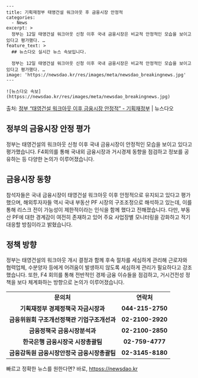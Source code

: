     ---
    title: 기획재정부 태영건설 워크아웃 후 금융시장 안정적
    categories:
      - News
    excerpt: >
      정부는 12일 태영건설 워크아웃 신청 이후 국내 금융시장은 비교적 안정적인 모습을 보이고 있다고 평가했다. …
    feature_text: >
      ## 뉴스다오 실시간 뉴스 속보입니다.
    
      정부는 12일 태영건설 워크아웃 신청 이후 국내 금융시장은 비교적 안정적인 모습을 보이고 있다고 평가했다. …
    image: 'https://newsdao.kr/res/images/meta/newsdao_breakingnews.jpg'
    ---
    
    ![뉴스다오 속보](httpss://newsdao.kr/res/images/meta/newsdao_breakingnews.jpg)

<p>출처: <a href="httpss://newsdao.kr/2977" rel="dofollow">정부 “태영건설 워크아웃 이후 금융시장 안정적” - 기획재정부</a> | 뉴스다오</p>

<h2 data-ke-size="size26">정부의 금융시장 안정 평가</h2>
<p data-ke-size="size16">정부는 태영건설의 워크아웃 신청 이후 국내 금융시장이 안정적인 모습을 보이고 있다고 평가했습니다. F4회의를 통해 국내외 금융시장과 거시경제 동향을 점검하고 정보를 공유하는 등 다양한 논의가 이루어졌습니다.</p>

<h2 data-ke-size="size26">금융시장 동향</h2>
<p data-ke-size="size16">참석자들은 국내 금융시장이 태영건설 워크아웃 이후 안정적으로 유지되고 있다고 평가했으며, 해외투자자들 역시 국내 부동산 PF 시장의 구조조정으로 해석하고 있는데, 이를 통해 리스크 전이 가능성이 제한적이라는 인식을 함께 했다고 전해졌습니다. 다만, 부동산 PF에 대한 경계감이 여전히 존재하고 있어 주요 사업장별 모니터링을 강화하고 적기 대응할 방침이라고 밝혔습니다.</p>

<h2 data-ke-size="size26">정책 방향</h2>
<p data-ke-size="size16">정부는 태영건설의 워크아웃 개시 결정과 함께 후속 절차를 세심하게 관리해 근로자와 협력업체, 수분양자 등에게 어려움이 발생하지 않도록 세심하게 관리가 필요하다고 강조했습니다. 또한, F4 회의를 통해 전반적인 경제·금융 이슈들을 점검하고, 거시건전성 정책을 보다 체계화하는 방향으로 논의가 이루어졌습니다.</p>

<table>
    <tr>
        <td style="text-align: center; height: 17px;"><b>문의처</b></td>
        <td style="text-align: center; height: 17px;"><b>연락처</b></td>
    </tr>
    <tr>
        <td style="text-align: center; height: 17px;"><b>기획재정부 경제정책국 자금시장과</b></td>
        <td style="text-align: center; height: 17px;"><b>044-215-2750</b></td>
    </tr>
    <tr>
        <td style="text-align: center; height: 17px;"><b>금융위원회 구조개선정책관 기업구조개선과</b></td>
        <td style="text-align: center; height: 17px;"><b>02-2100-2920</b></td>
    </tr>
    <tr>
        <td style="text-align: center; height: 17px;"><b>금융정책국 금융시장분석과</b></td>
        <td style="text-align: center; height: 17px;"><b>02-2100-2850</b></td>
    </tr>
    <tr>
        <td style="text-align: center; height: 17px;"><b>한국은행 금융시장국 시장총괄팀</b></td>
        <td style="text-align: center; height: 17px;"><b>02-759-4777</b></td>
    </tr>
    <tr>
        <td style="text-align: center; height: 17px;"><b>금융감독원 금융시장안정국 금융시장총괄팀</b></td>
        <td style="text-align: center; height: 17px;"><b>02-3145-8180</b></td>
    </tr>
</table>
<p data-ke-size="size16"></p> 

빠르고 정확한 뉴스를 원한다면? 바로, <a href="httpss://newsdao.kr" rel="dofollow">httpss://newsdao.kr</a>


    